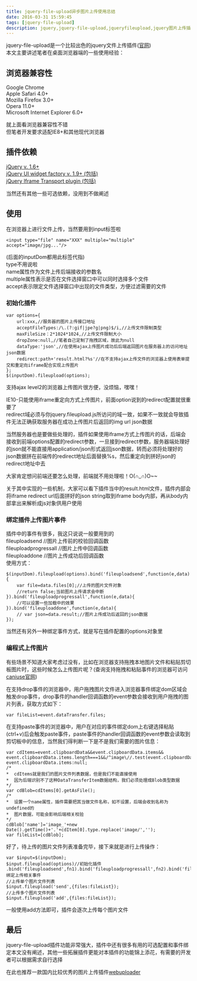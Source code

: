 ```yaml
---
title: jquery-file-upload异步图片上传使用总结
date: 2016-03-31 15:59:45
tags: [jquery-file-upload]
description: jquery,jquery-file-upload,jqueryfileupload,jquery图片上传插件,异步图片上传
---
```


jquery-file-upload是一个比较出色的jquery文件上传插件([官网][4])  
本文主要讲述笔者在桌面浏览器端的一些使用经验：  
<!-- more -->
## 浏览器兼容性  
Google Chrome  
Apple Safari 4.0+  
Mozilla Firefox 3.0+  
Opera 11.0+  
Microsoft Internet Explorer 6.0+  
  

就上面看浏览器兼容性不错  
但笔者开发要求适配IE8+和其他现代浏览器  

## 插件依赖  
[jQuery v. 1.6+][1]  
[jQuery UI widget factory v. 1.9+ (包括)][2]  
[jQuery Iframe Transport plugin (包括)][3]  
  
当然还有其他一些可选依赖，没用到不做阐述  
## 使用  
在浏览器上进行文件上传，当然要用到input标签啦  

    <input type="file" name="XXX" multiple="multiple" accept="image/jpg..."/>  
(后面的inputDom都用此标签代指)  
type不用说啦  
name属性作为文件上传后端接收的参数名  
multiple属性表示是否在文件选择窗口中可以同时选择多个文件  
accept表示限定文件选择窗口中出现的文件类型，方便过滤需要的文件  
### 初始化插件    
    var options={
		url:xxx,//服务器的图片上传接口地址
		acceptFileTypes:/\.(?:gif|jpe?g|png)$/i,//上传文件限制类型
		maxFileSize：2*1024*1024,//上传文件限制大小
		dropZone:null,//笔者自己定制了拖拽区域，故此为null
		dataType:'json',//在使用ajax上传图片成功后后端返回图片在服务器上的访问地址json数据  
		redirect:path+'result.html?%s'//在不支持ajax上传文件的浏览器上使用表单提交和重定向iframe配合实现上传图片
	};  
	$(inputDom).fileupload(options);

支持ajax level2的浏览器上传图片很方便，没烦恼，嘿嘿！

IE10-只能使用iframe重定向方式上传图片，前面option说到的redirect配置就很重要了  
redirect域必须与你jquery.fileupload.js所访问的域一致，如果不一致就会导致插件无法正确获取服务器在成功上传图片后返回的img url json数据  
  
当然服务器也是要做些处理的，插件如果使用iframe方式上传图片的话，后端会接收到前端options配置的redirect参数，一旦接到redirect参数，服务器端处理好的json就不能直接用application/json形式返回json数据，转而必须将处理好的json数据拼在前端传的redirect地址后面替换%s，然后重定向到拼好json的redirect地址中去  

大家肯定想问前端还要怎么处理，前端就不用处理啦！O(∩_∩)O~~  

关于其中实现的一些机制，大家可以看下插件当中的result.html文件，插件内部会将iframe redirect url后面拼好的json string取到iframe body内部，再从body内部拿出来解析成js对象供用户使用
### 绑定插件上传图片事件  
插件中的事件有很多，我这只说说一般要用到的  
  fileuploadsend  //图片上传前的校验回调函数  
  fileuploadprogressall  //图片上传中回调函数  
  fileuploaddone  //图片上传成功后回调函数  
使用方式：  

    $(inputDom).fileupload(options).bind('fileuploadsend',function(e,data){
		var file=data.files[0];//上传的图片文件对象
		//return false;当前图片上传请求会中断
	}).bind('fileuploadprogressall',function(e,data){
		//可以设置一些加载中的效果
	}).bind('fileuploaddone',function(e,data){
		// var json=data.result;//图片上传成功后返回的json数据
	});

当然还有另外一种绑定事件方式，就是写在插件配置的options对象里  
### 编程式上传图片  
有些场景不知道大家考虑过没有，比如在浏览器支持拖拽本地图片文件和粘贴剪切板图片时，这些时候怎么上传图片呢？(查询支持拖拽和粘贴事件的浏览器可访问[caniuse官网][5])  

在支持drop事件的浏览器中，用户拖拽图片文件进入浏览器事件绑定dom区域会触发drop事件，drop事件的handler回调函数的event参数会接收到用户拖拽的图片列表，获取方式如下：  

    var fileList=event.dataTransfer.files;  
  
在支持paste事件的浏览器中，用户在对应的事件绑定dom上右键选择粘贴(ctrl+v)后会触发paste事件，paste事件的handler回调函数的event参数会读取到剪切板中的信息，当然我们得判断一下是不是我们需要的图片信息：  

    var cdItems=event.clipboardData&&event.clipboardData.items&& event.clipboardData.items.length===1&&/^image\//.test(event.clipboardData.items[0].type)?event.clipboardData.items:null;  
	/*
	*  cdItems就是我们的图片文件列表数据，但是我们不能直接使用
	*  因为后端识别不了这种DataTransferItem数据结构，我们必须处理成Blob类型数据
	*/
	var cdBlob=cdItems[0].getAsFile();
	/*
	*  设置一个name属性，插件需要把其当做文件名称，如不设置，后端会收到名称为undefined的 
	*  图片数据，可能会影响后端相关校验
	*/  
	cdBlob['name']='image_'+new Date().getTime()+'.'+cdItem[0].type.replace('image/','');  
	var fileList=[cdBlob];

好了，待上传的图片文件列表准备完毕，接下来就是进行上传操作：  

	var $input=$(inputDom);
    $input.fileupload(options)//初始化插件  
	.bind('fileuploadsend',fn1).bind('fileuploadprogressall',fn2).bind('fileuploaddone',fn3);//绑定上传相关事件
	//上传单个图片文件列表
	$input.fileupload('send',{files:fileList});
	//上传多个图片文件列表
	$input.fileupload('add',{files:fileList});

一般使用add方法即可，插件会逐次上传每个图片文件  
## 最后  
jquery-file-upload插件功能非常强大，插件中还有很多有用的可选配置和事件绑定本文没有阐述，其他一些拓展插件更能对本插件的功能锦上添花，有需要的开发者可以根据需求自行选择  

在此也推荐一款国内比较优秀的图片上传插件[webuploader][6]

[1]: http://jquery.com/
[2]: http://api.jqueryui.com/jQuery.widget/  
[3]: https://github.com/blueimp/jQuery-File-Upload/blob/master/js/jquery.iframe-transport.js  
[4]: https://github.com/blueimp/jQuery-File-Upload/wiki
[5]: http://caniuse.com
[6]: http://fex.baidu.com/webuploader/


  
